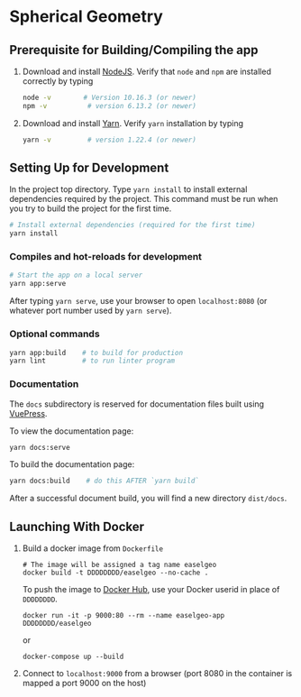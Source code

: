 # Spherical Geometry

## Prerequisite for Building/Compiling the app

1. Download and install [NodeJS](https://nodejs.org/en/download/). Verify that `node` and `npm` are installed correctly by typing

   ```bash
   node -v        # Version 10.16.3 (or newer)
   npm -v          # version 6.13.2 (or newer)
   ```

2. Download and install [Yarn](https://classic.yarnpkg.com/en/docs/install#mac-stable). Verify `yarn` installation by typing

   ```bash
   yarn -v         # version 1.22.4 (or newer)
   ```

## Setting Up for Development

In the project top directory. Type `yarn install` to install external dependencies required by the project. This command must be run when you try to build the project for the first time.

```bash
# Install external dependencies (required for the first time)
yarn install
```

### Compiles and hot-reloads for development

```bash
# Start the app on a local server
yarn app:serve
```

After typing `yarn serve`, use your browser to open `localhost:8080` (or whatever port number used by `yarn serve`).

### Optional commands

```bash
yarn app:build    # to build for production
yarn lint         # to run linter program
```

### Documentation

The `docs` subdirectory is reserved for documentation files built using [VuePress](https://vuepress.vuejs.org/).

To view the documentation page:

```bash
yarn docs:serve
```

To build the documentation page:

```bash
yarn docs:build    # do this AFTER `yarn build`
```

After a successful document build, you will find a new directory `dist/docs`.


## Launching With Docker

1. Build a docker image from `Dockerfile`

   ```
   # The image will be assigned a tag name easelgeo
   docker build -t DDDDDDDD/easelgeo --no-cache .
   ```

   To push the image to [Docker Hub](`docker.io`), use your Docker userid in place of `DDDDDDDD`.


   ```
   docker run -it -p 9000:80 --rm --name easelgeo-app DDDDDDDD/easelgeo
   ```

   or

   ```
   docker-compose up --build
   ```

3. Connect to `localhost:9000` from a browser (port 8080 in the container is mapped a port 9000 on the host)
